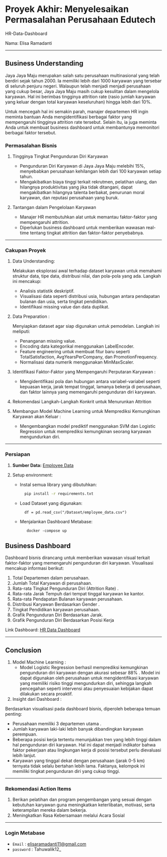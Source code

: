 # Proyek Akhir: Menyelesaikan Permasalahan Perusahaan Edutech

HR-Data-Dashboard

Nama: Elisa Ramadanti

---

## Business Understanding

Jaya Jaya Maju merupakan salah satu perusahaan multinasional yang telah berdiri sejak tahun 2000. Ia memiliki lebih dari 1000 karyawan yang tersebar di seluruh penjuru negeri. Walaupun telah menjadi menjadi perusahaan yang cukup besar, Jaya Jaya Maju masih cukup kesulitan dalam mengelola karyawan. Hal ini berimbas tingginya attrition rate (rasio jumlah karyawan yang keluar dengan total karyawan keseluruhan) hingga lebih dari 10%.

Untuk mencegah hal ini semakin parah, manajer departemen HR ingin meminta bantuan Anda mengidentifikasi berbagai faktor yang mempengaruhi tingginya attrition rate tersebut. Selain itu, ia juga meminta Anda untuk membuat business dashboard untuk membantunya memonitori berbagai faktor tersebut.

### Permasalahan Bisnis

1. Tingginya Tingkat Pengunduran Diri Karyawan
    - Pengunduran Diri Karyawan di Jaya Jaya Maju melebihi 15%, menyebabkan perusahaan kehilangan lebih dari 100 karyawan setiap tahun.
    - Mengakibatkan biaya tinggi terkait rekrutmen, pelatihan ulang, dan hilangnya produktivitas yang jika tidak ditangani, dapat mengakibatkan hilangnya talenta berbakat, penurunan moral karyawan, dan reputasi perusahaan yang buruk.

2. Tantangan dalam Pengelolaan Karyawan
    - Manajer HR membutuhkan alat untuk memantau faktor-faktor yang mempengaruhi attrition.
    - Diperlukan business dashboard untuk memberikan wawasan real-time tentang tingkat attrition dan faktor-faktor penyebabnya.

---

### Cakupan Proyek

1. Data Understanding:

      Melakukan eksplorasi awal terhadap dataset karyawan untuk memahami struktur data, tipe data, distribusi nilai, dan pola-pola yang ada. Langkah ini mencakup:
    - Analisis statistik deskriptif.
    - Visualisasi data seperti distribusi usia, hubungan antara pendapatan bulanan dan usia, serta tingkat pendidikan.
    - Identifikasi missing value dan data duplikat.
2. Data Preparation :
  
    Menyiapkan dataset agar siap digunakan untuk pemodelan. Langkah ini meliputi:
    -  Penanganan missing value.
    -  Encoding data kategorikal menggunakan LabelEncoder.
    -  Feature engineering untuk membuat fitur baru seperti TotalSatisfaction, AvgYearsPerCompany, dan PromotionFrequency.
    -  Normalisasi data numerik menggunakan MinMaxScaler.

3. Identifikasi Faktor-Faktor yang Mempengaruhi Perputaran Karyawan :

    - Mengidentifikasi pola dan hubungan antara variabel-variabel seperti kepuasan kerja, jarak tempat tinggal, lamanya bekerja di perusahaan, dan faktor lainnya yang memengaruhi pengunduran diri karyawan.
4. Rekomendasi Langkah-Langkah Konkrit untuk Menurunkan Attrition 
5. Membangun Model Machine Learning untuk Memprediksi Kemungkinan Karyawan akan Keluar :
    - Mengembangkan model prediktif menggunakan SVM dan Logistic Regression untuk memprediksi kemungkinan seorang karyawan mengundurkan diri.

---


### Persiapan

1. **Sumber Data:**  [Employee Data](https://github.com/dicodingacademy/dicoding_dataset/tree/main/employee)

2. Setup environment:
    - Instal semua library yang dibutuhkan:
        ```bash
          pip install -r requirements.txt
        ```
    - Load Dataset yang digunakan:
        ```
          df = pd.read_csv("/Dataset/employee_data.csv")
        ```
    - Menjalankan Dashboard Metabase:
       ```
          docker -compose up
       ```
## Business Dashboard

Dashboard bisnis dirancang untuk memberikan wawasan visual terkait faktor-faktor yang memengaruhi pengunduran diri karyawan. Visualisasi mencakup informasi berikut:


1. Total Departemen dalam perusahaan.
2. Jumlah Total Karyawan di perusahaan.
3. Rata-rata Tingkat Pengunduran Diri (Attrition Rate) .
4. Rata-rata Jarak Tempuh dari tempat tinggal karyawan ke kantor.
5. Rata-rata Pendapatan Bulanan karyawan perusahaan.
6. Distribusi Karyawan Berdasarkan Gender .
7. Tingkat Pendidikan karyawan perusahaan.
8. Grafik Pengunduran Diri Berdasarkan Jarak.
9. Grafik Pengunduran Diri Berdasarkan Posisi Kerja

Link Dashboard: [HR Data Dashboard](http://localhost:3000/public/dashboard/d7ece5af-b653-46e4-ae6c-2b05743dbe7a)

---


## Conclusion

1. Model Machine Learning :
    - Model Logistic Regression berhasil memprediksi kemungkinan pengunduran diri karyawan dengan akurasi sebesar 88% . Model ini dapat digunakan oleh perusahaan untuk mengidentifikasi karyawan yang memiliki risiko tinggi mengundurkan diri, sehingga langkah pencegahan seperti intervensi atau penyesuaian kebijakan dapat dilakukan secara proaktif.
2. Insight dari Dashboard :

  Berdasarkan visualisasi pada dashboard bisnis, diperoleh beberapa temuan penting:
  - Perusahaan memiliki 3 departemen utama .
   - Jumlah karyawan laki-laki lebih banyak dibandingkan karyawan perempuan.
   - Beberapa posisi kerja tertentu menunjukkan tren yang lebih tinggi dalam hal pengunduran diri karyawan. Hal ini dapat menjadi indikator bahwa faktor pekerjaan atau lingkungan kerja di posisi tersebut perlu dievaluasi lebih lanjut.
  - Karyawan yang tinggal dekat dengan perusahaan (jarak 0-5 km) ternyata tidak selalu bertahan lebih lama. Faktanya, kelompok ini memiliki tingkat pengunduran diri yang cukup tinggi.

---

### Rekomendasi Action Items

1. Berikan pelatihan dan program pengembangan yang sesuai dengan kebutuhan karyawan guna meningkatkan keterlibatan, motivasi, serta keterampilan mereka dalam bekerja.
2. Meningkatkan Rasa Kebersamaan melalui Acara Sosial

---

### Login Metabase
- `Email` : elisaramadanti11@gmail.com
- `password` : Tahuwalik12_ 
